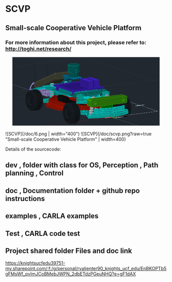 # SCVP
## Small-scale Cooperative Vehicle Platform
### For more information about this project, please refer to:  http://toghi.net/research/

<p align="center">
  <img width="460"  src="/doc/6.png">
</p>

![SCVP](/doc/6.png | width="400") 
![SCVP](/doc/scvp.png?raw=true "Small-scale Cooperative Vehicle Platform" | width=400)


Details of the sourcecode:
## dev , folder with class for OS, Perception , Path planning , Control
## doc , Documentation folder + github repo instructions
## examples , CARLA examples
## Test , CARLA code test

## Project shared folder Files and doc link
https://knightsucfedu39751-my.sharepoint.com/:f:/g/personal/rvalienter90_knights_ucf_edu/EnBKOPTb5gFMsWf_pvImJCoBMebJWPN_2dbETdzPGeuNHQ?e=gF1dAX
